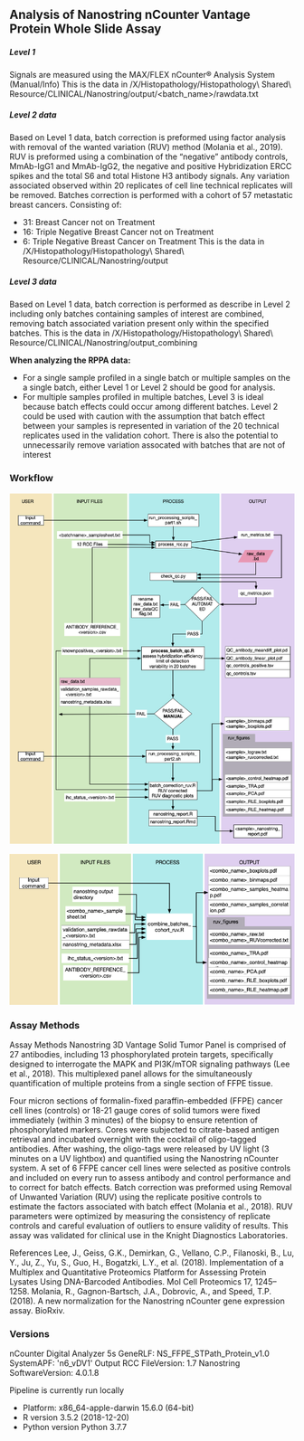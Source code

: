 ## Analysis of Nanostring nCounter Vantage Protein Whole Slide Assay
##### Level 1
Signals are measured using the MAX/FLEX nCounter® Analysis System (Manual/Info)
This is the data in /X/Histopathology/Histopathology\ Shared\ Resource/CLINICAL/Nanostring/output/<batch_name>/rawdata.txt

##### Level 2 data
Based on Level 1 data, batch correction is preformed using factor analysis with removal of the wanted variation (RUV) method (Molania et al., 2019). RUV is preformed using a combination of  the “negative” antibody controls, MmAb-IgG1 and MmAb-IgG2, the negative and positive Hybridization ERCC spikes and the total S6 and total Histone H3 antibody signals. Any variation associated observed within 20 replicates of cell line technical replicates will be removed. 
Batches correction is performed with a cohort of 57 metastatic breast cancers. Consisting of:
 - 31: Breast Cancer not on Treatment
 - 16: Triple Negative Breast Cancer not on Treatment
 - 6: Triple Negative Breast Cancer on Treatment
This is the data in /X/Histopathology/Histopathology\ Shared\ Resource/CLINICAL/Nanostring/output

##### Level 3 data
Based on Level 1 data, batch correction is performed as describe in Level 2 including only batches containing samples of interest are combined, removing batch associated variation present only within the specified batches. 
This is the data in /X/Histopathology/Histopathology\ Shared\ Resource/CLINICAL/Nanostring/output_combining

**When analyzing the RPPA data:** 
 - For a single sample profiled in a single batch or multiple samples on the a single batch, either Level 1 or Level 2 should be good for analysis.
 - For multiple samples profiled in multiple batches, Level 3 is ideal because
   batch effects could occur among different batches. Level 2 could be used
with caution with the assumption that batch effect between your samples is
represented in variation of the 20 technical replicates used in the validation
cohort. There is also the potential to unnecessarily remove variation assocated
with batches that are not of interest 


### Workflow

![Batch Processing Workflow](images/Canvas%201.png)

![Combining Batches/Samples Workflow](images/Canvas%202.png)

### Assay Methods
Assay Methods
Nanostring 3D Vantage Solid Tumor Panel is comprised of 27 antibodies, including 13 phosphorylated protein targets, specifically designed to interrogate the MAPK and PI3K/mTOR signaling pathways (Lee et al., 2018).  This multiplexed panel allows for the simultaneously quantification of multiple proteins from a single section of FFPE tissue. 

Four micron sections of formalin-fixed paraffin-embedded (FFPE) cancer cell lines (controls) or 18-21 gauge cores of solid tumors were fixed immediately (within 3 minutes) of the biopsy to ensure retention of phosphorylated markers. Cores were subjected to citrate-based antigen retrieval and incubated overnight with the cocktail of oligo-tagged antibodies. After washing, the oligo-tags were released by UV light (3 minutes on a UV lightbox) and quantified using the Nanostring nCounter system. A set of 6 FFPE cancer cell lines were selected as positive controls and included on every run to assess antibody and control performance and to correct for batch effects. Batch correction was preformed using Removal of Unwanted Variation (RUV) using the replicate positive controls to estimate the factors associated with batch effect (Molania et al., 2018). RUV parameters were optimized by measuring the consistency of replicate controls and careful evaluation of outliers to ensure validity of results. This assay was validated for clinical use in the Knight Diagnostics Laboratories. 

References
Lee, J., Geiss, G.K., Demirkan, G., Vellano, C.P., Filanoski, B., Lu, Y., Ju, Z., Yu, S., Guo, H., Bogatzki, L.Y., et al. (2018). Implementation of a Multiplex and Quantitative Proteomics Platform for Assessing Protein Lysates Using DNA-Barcoded Antibodies. Mol Cell Proteomics 17, 1245–1258.
Molania, R., Gagnon-Bartsch, J.A., Dobrovic, A., and Speed, T.P. (2018). A new normalization for the Nanostring nCounter gene expression assay. BioRxiv.
 
### Versions

nCounter Digital Analyzer 5s
GeneRLF: NS_FFPE_STPath_Protein_v1.0
SystemAPF: 'n6_vDV1'
Output RCC FileVersion: 1.7
Nanostring SoftwareVersion: 4.0.1.8

Pipeline is currently run locally
 - Platform: x86_64-apple-darwin 15.6.0 (64-bit)
 - R version 3.5.2 (2018-12-20)
 - Python version Python 3.7.7
